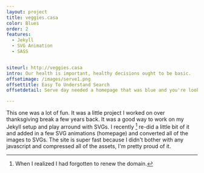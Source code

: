 ```yaml
---
layout: project
title: veggies.casa
color: Blues
order: 2
features:
  - Jekyll
  - SVG Animation
  - SASS


siteurl: http://veggies.casa
intro: Our health is important, healthy decisions ought to be basic.
offsetimage: /images/serve1.png
offsettitle: Easy To Understand Search
offsetdetail: Serve day needed a homepage that was blue and you're looking at that very blue homepage.

---
```


This one was a lot of fun. It was a little project I worked on over thanksgiving break a few years back. It was a good way to work on my Jekyll setup and play arround with SVGs. I recently [^veg-1]  re-did a little bit of it and added in a few SVG animations (homepage) and converted all of the images to SVGs. The site is super fast because I didn't bother with any javascript and compressed all of the assets, I'm pretty proud of it.


[^veg-1]: When I realized I had forgotten to renew the domain.